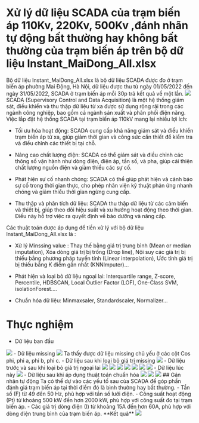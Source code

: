 # Xử lý dữ liệu SCADA của trạm biến áp 110Kv, 220Kv, 500Kv ,đánh nhãn tự động bất thường hay không bất thường của trạm biến áp trên bộ dữ liệu Instant_MaiDong_All.xlsx
Bộ dữ liệu Instant_MaiDong_All.xlsx là bộ dữ liệu SCADA được đo ở trạm biến áp phường Mai Động, Hà Nội, dữ liệu được thu từ ngày 01/05/2022 đến ngày 31/05/2022, SCADA ở trạm biến áp mỗi 30p trả kết quả về một lần.
<img src=".\images\chuthich.jpg">
SCADA (Supervisory Control and Data Acquisition) là một hệ thống giám sát, điều khiển và thu thập dữ liệu từ xa được sử dụng rộng rãi trong các ngành công nghiệp, bao gồm cả ngành sản xuất và phân phối điện năng. 
Việc lắp đặt hệ thống SCADA tại trạm biến áp 110kV mang lại nhiều lợi ích:

- Tối ưu hóa hoạt động: SCADA cung cấp khả năng giám sát và điều khiển trạm biến áp từ xa, giúp giảm thời gian và công sức cần thiết để kiểm tra và điều chỉnh các thiết bị tại chỗ.

- Nâng cao chất lượng điện: SCADA có thể giám sát và điều chỉnh các thông số vận hành như dòng điện, điện áp, tần số, và pha, giúp cải thiện chất lượng nguồn điện và giảm thiểu các sự cố.

- Phát hiện sự cố nhanh chóng: SCADA có thể giúp phát hiện và cảnh báo sự cố trong thời gian thực, cho phép nhân viên kỹ thuật phản ứng nhanh chóng và giảm thiểu thời gian ngừng cung cấp.

- Thu thập và phân tích dữ liệu: SCADA thu thập dữ liệu từ các cảm biến và thiết bị, giúp theo dõi hiệu suất và xu hướng hoạt động theo thời gian. Điều này hỗ trợ việc ra quyết định về bảo dưỡng và nâng cấp.

Các thuật toán được áp dụng để tiền xử lý với bộ dữ liệu Instant_MaiDong_All.xlsx  là :

- Xử lý Minssing value :
	Thay thế bằng giá trị trung bình (Mean or median imputation),
	Xóa dòng giá trị bị trống (Drop line),
	Nội suy các giá trị bị thiếu bằng phương pháp tuyến tính (Linear interpolation),
	Ước tính giá trị bị thiếu bằng K điểm gần nhất (KNNImputer)…
	
- Phát hiện và loại bỏ dữ liệu ngoại lai:
	Interquartile range,
	Z-score,
	Percentile,
	HDBSCAN,
	Local Outlier Factor (LOF),
	One-Class SVM,
	isolationForest….

- Chuẩn hóa dữ liệu:
	Minmaxsaler,
	Standardscaler,
	Normalizer…
# Thực nghiệm
- Dữ liệu ban đầu
<img src=".\images\dulieubandau.jpg">
- Dữ liệu missing
<img src=".\images\datamissing.png">
Ta thấy được dữ liệu missing chủ yếu ở các cột Cos phi, phi a, phi b, phi c.
- Dữ liệu sau khi loại bỏ giá trị missing
<img src=".\images\datanomissing.png">
- Dữ liệu trước và sau khi loại bỏ giá trị ngoại lai
<img src=".\images\F(Hz).jpg">
<img src=".\images\Pt(kW).jpg">
<img src=".\images\Qt(kVAR).jpg">
<img src=".\images\Ia(A).jpg">
<img src=".\images\Cos phi.jpg">
<img src=".\images\phi a.jpg">
<img src=".\images\Ua(V).jpg">
- Dữ liệu lúc này
<img src=".\images\dulieusausuly.jpg">
- Dữ liệu sau khi áp dụng thuật toán chuẩn hóa
<img src=".\images\chuanhoa1.jpg">
<img src=".\images\chuan2.jpg">
<img src=".\images\chuan3.jpg">
## Gán nhãn tự động
Ta có thể dự vào các yếu tố sau của SCADA để góp phần đánh giá trạm biến áp tại thời điểm đó là bình thường hay bất thường.
- Tần số (F) từ 49 đến 50 Hz, phù hợp với tần số lưới điện.
- Công suất hoạt động (Pt) từ khoảng 500 kW đến hơn 2000 kW, phù hợp với công suất đo tại trạm biến áp.
- Các giá trị dòng điện (I) từ khoảng 15A đến hơn 60A, phù hợp với dòng điện trung bình của trạm biến áp.
**Kết quả**
<img src=".\images\datadanhnhan.jpg">

